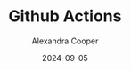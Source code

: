 ---
author: "Alexandra Cooper"
title: "Github Actions"
date: "2024-09-05"
draft: false
description: "How to Run Github Actions"
tags: [
    "Github Actions",
    "Yaml"
]
---